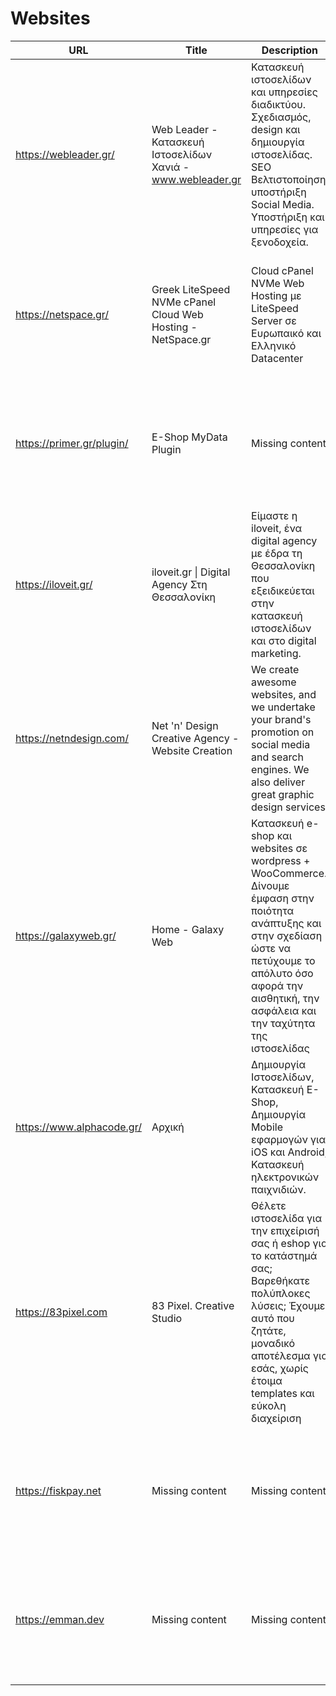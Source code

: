# Websites
|           URL           |                           Title                           |                                                                                                     Description                                                                                                      |                                               Image                                                |
|-------------------------|-----------------------------------------------------------|----------------------------------------------------------------------------------------------------------------------------------------------------------------------------------------------------------------------|----------------------------------------------------------------------------------------------------|
|https://webleader.gr/    |Web Leader - Κατασκευή Ιστοσελίδων Χανιά - www.webleader.gr|Κατασκευή ιστοσελίδων και υπηρεσίες διαδικτύου. Σχεδιασμός, design και δημιουργία ιστοσελίδας. SEO Βελτιστοποίηση, υποστήριξη Social Media. Υποστήριξη και υπηρεσίες για ξενοδοχεία.                                  |<img src="Missing content" width="200" />                                                           |
|https://netspace.gr/     |Greek LiteSpeed NVMe cPanel Cloud Web Hosting - NetSpace.gr|Cloud cPanel NVMe Web Hosting με LiteSpeed Server σε Ευρωπαικό και Ελληνικό Datacenter                                                                                                                                |<img src="http://netspace.gr/assets/img/logo-fb.png" width="200" />                                 |
|https://primer.gr/plugin/|E-Shop MyData Plugin                                       |Missing content                                                                                                                                                                                                       |<img src="https://primer.gr/wp-content/uploads/2022/10/e-shop-mydata-plugin.jpg" width="200" />     |
|https://iloveit.gr/      |iloveit.gr \| Digital Agency Στη Θεσσαλονίκη                |Είμαστε η iloveit, ένα digital agency με έδρα τη Θεσσαλονίκη που εξειδικεύεται στην κατασκευή ιστοσελίδων και στο digital marketing.                                                                                  |<img src="https://iloveit.gr/wp-content/uploads/2021/02/iloveit_home_low.jpg" width="200" />        |
|https://netndesign.com/  |Net 'n' Design Creative Agency - Website Creation          |We create awesome websites, and we undertake your brand's promotion on social media and search engines. We also deliver great graphic design services.                                                                |<img src="https://netndesign.com/images/page-images/el/home.png" width="200" />                     |
|https://galaxyweb.gr/    |Home - Galaxy Web                                          |Κατασκευή e-shop και websites σε wordpress + WooCommerce. Δίνουμε έμφαση στην ποιότητα ανάπτυξης και στην σχεδίαση ώστε να πετύχουμε το απόλυτο όσο αφορά την αισθητική, την ασφάλεια και την ταχύτητα της ιστοσελίδας|<img src="https://galaxyweb.gr/wp-content/uploads/2020/03/1-1024x874.png" width="200" />            |
|https://www.alphacode.gr/|Αρχική                                                     |Δημιουργία Ιστοσελίδων, Κατασκευή E-Shop, Δημιουργία Mobile εφαρμογών για iOS και Android, Κατασκευή ηλεκτρονικών παιχνιδιών.                                                                                         |<img src="https://www.alphacode.gr/wp-content/uploads/2020/12/logoAlpha.png" width="200" />         |
|https://83pixel.com      |83 Pixel. Creative Studio                                  |Θέλετε ιστοσελίδα για την επιχείρισή σας ή eshop για το κατάστημά σας; Βαρεθήκατε πολύπλοκες λύσεις; Έχουμε αυτό που ζητάτε, μοναδικό αποτέλεσμα για εσάς, χωρίς έτοιμα templates και εύκολη διαχείριση               |<img src="https://cdn.83pixel.com/wp-content/uploads/2022/02/10133740/83pixel-og.jpg" width="200" />|
|https://fiskpay.net      |Missing content                                            |Missing content                                                                                                                                                                                                       |<img src="Missing content" width="200" />                                                           |
|https://emman.dev        |Missing content                                            |Missing content                                                                                                                                                                                                       |<img src="Missing content" width="200" />                                                           |
